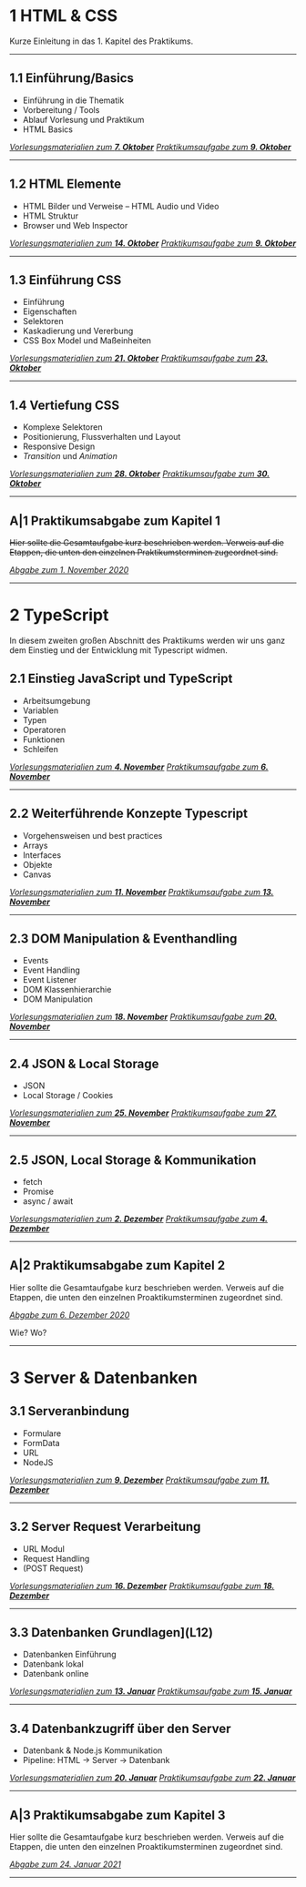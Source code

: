 # **1** HTML & CSS

Kurze Einleitung in das 1. Kapitel des Praktikums.

---

## **1.1** Einführung/Basics

- Einführung in die Thematik
- Vorbereitung / Tools
- Ablauf Vorlesung und Praktikum
- HTML Basics

*[Vorlesungsmaterialien zum **7. Oktober**](L1.1)*
*[Praktikumsaufgabe zum **9. Oktober**](P1.1)*

---

## **1.2** HTML Elemente

- HTML Bilder und Verweise
– HTML Audio und Video
- HTML Struktur
- Browser und Web Inspector

*[Vorlesungsmaterialien zum **14. Oktober**](L1.2)*
*[Praktikumsaufgabe zum **9. Oktober**](P1.2)*

---

## **1.3** Einführung CSS

- Einführung
- Eigenschaften
- Selektoren
- Kaskadierung und Vererbung
- CSS Box Model und Maßeinheiten

*[Vorlesungsmaterialien zum **21. Oktober**](L1.3)*
*[Praktikumsaufgabe zum **23. Oktober**](P1.3)*

---

## **1.4** Vertiefung CSS

- Komplexe Selektoren
- Positionierung, Flussverhalten und Layout
- Responsive Design
- *Transition* und *Animation*

*[Vorlesungsmaterialien zum **28. Oktober**](L1.4)*
*[Praktikumsaufgabe zum **30. Oktober**](P1.4)*

---

## **A|1** Praktikumsabgabe zum Kapitel 1

~~Hier sollte die Gesamtaufgabe kurz beschrieben werden.
Verweis auf die Etappen, die unten den einzelnen Praktikumsterminen zugeordnet sind.~~

*[Abgabe zum 1. November 2020](https://github.com/hs-furtwangen/GIS-WiSe-2020-2021/issues/1)*

---

# **2** TypeScript

In diesem zweiten großen Abschnitt des Praktikums werden wir uns ganz dem Einstieg und der Entwicklung mit Typescript widmen.

## **2.1** Einstieg JavaScript und TypeScript

- Arbeitsumgebung
- Variablen
- Typen
- Operatoren
- Funktionen
- Schleifen

*[Vorlesungsmaterialien zum **4. November**](L2.1)*
*[Praktikumsaufgabe zum **6. November**](P2.2)*

---

## **2.2** Weiterführende Konzepte Typescript

- Vorgehensweisen und best practices
- Arrays
- Interfaces
- Objekte
- Canvas

*[Vorlesungsmaterialien zum **11. November**](L2.2)*
*[Praktikumsaufgabe zum **13. November**](P2.2)*

---

## **2.3** DOM Manipulation & Eventhandling

- Events
- Event Handling
- Event Listener
- DOM Klassenhierarchie  
- DOM Manipulation

*[Vorlesungsmaterialien zum **18. November**](L2.3)*
*[Praktikumsaufgabe zum **20. November**](P2.3)*

---

## **2.4** JSON & Local Storage

- JSON
- Local Storage / Cookies

*[Vorlesungsmaterialien zum **25. November**](L2.4)*
*[Praktikumsaufgabe zum **27. November**](P2.4)*

---

## **2.5** JSON, Local Storage & Kommunikation

- fetch
- Promise
- async / await

*[Vorlesungsmaterialien zum **2. Dezember**](L2.5)*
*[Praktikumsaufgabe zum **4. Dezember**](P2.5)* 

---

## **A|2** Praktikumsabgabe zum Kapitel 2

Hier sollte die Gesamtaufgabe kurz beschrieben werden.
Verweis auf die Etappen, die unten den einzelnen Proaktikumsterminen zugeordnet sind.

*[Abgabe zum 6. Dezember 2020](xxxx://github.com/hs-furtwangen/GIS-WiSe-2020-2021/issues/2)*

Wie? Wo?

---

# **3** Server & Datenbanken

## **3.1** Serveranbindung

- Formulare
- FormData
- URL
- NodeJS

*[Vorlesungsmaterialien zum **9. Dezember**](L3.1)*
*[Praktikumsaufgabe zum **11. Dezember**](P3.1)* 

---

## **3.2** Server Request Verarbeitung

- URL Modul
- Request Handling
- (POST Request)  

*[Vorlesungsmaterialien zum **16. Dezember**](L3.2)*
*[Praktikumsaufgabe zum **18. Dezember**](P3.2)* 

---

## **3.3** Datenbanken Grundlagen](L12)

- Datenbanken Einführung
- Datenbank lokal
- Datenbank online

*[Vorlesungsmaterialien zum **13. Januar**](L3.3)*
*[Praktikumsaufgabe zum **15. Januar**](P3.3)* 

---

## **3.4** Datenbankzugriff über den Server

- Datenbank & Node.js Kommunikation
- Pipeline: HTML → Server → Datenbank

*[Vorlesungsmaterialien zum **20. Januar**](L3.4)*
*[Praktikumsaufgabe zum **22. Januar**](P3.4)* 

---

## **A|3** Praktikumsabgabe zum Kapitel 3

Hier sollte die Gesamtaufgabe kurz beschrieben werden.
Verweis auf die Etappen, die unten den einzelnen Proaktikumsterminen zugeordnet sind.

*[Abgabe zum 24. Januar 2021](xxxx://github.com/hs-furtwangen/GIS-WiSe-2020-2021/issues/3)*

---
